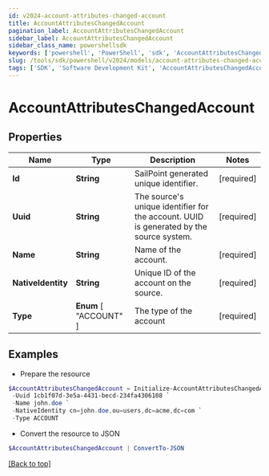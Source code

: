 ```yaml
---
id: v2024-account-attributes-changed-account
title: AccountAttributesChangedAccount
pagination_label: AccountAttributesChangedAccount
sidebar_label: AccountAttributesChangedAccount
sidebar_class_name: powershellsdk
keywords: ['powershell', 'PowerShell', 'sdk', 'AccountAttributesChangedAccount', 'V2024AccountAttributesChangedAccount'] 
slug: /tools/sdk/powershell/v2024/models/account-attributes-changed-account
tags: ['SDK', 'Software Development Kit', 'AccountAttributesChangedAccount', 'V2024AccountAttributesChangedAccount']
---
```



# AccountAttributesChangedAccount

## Properties

Name | Type | Description | Notes
------------ | ------------- | ------------- | -------------
**Id** | **String** | SailPoint generated unique identifier. | [required]
**Uuid** | **String** | The source's unique identifier for the account. UUID is generated by the source system. | [required]
**Name** | **String** | Name of the account. | [required]
**NativeIdentity** | **String** | Unique ID of the account on the source. | [required]
**Type** |  **Enum** [  "ACCOUNT" ] | The type of the account | [required]

## Examples

- Prepare the resource
```powershell
$AccountAttributesChangedAccount = Initialize-AccountAttributesChangedAccount  -Id 52170a74-ca89-11ea-87d0-0242ac130003 `
 -Uuid 1cb1f07d-3e5a-4431-becd-234fa4306108 `
 -Name john.doe `
 -NativeIdentity cn=john.doe,ou=users,dc=acme,dc=com `
 -Type ACCOUNT
```

- Convert the resource to JSON
```powershell
$AccountAttributesChangedAccount | ConvertTo-JSON
```


[[Back to top]](#) 

